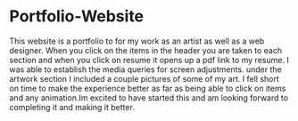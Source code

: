 # Portfolio-Website
This website is a portfolio to for my work as an artist as well as a web designer.  When you click on the items in the header you are taken 
to each section and when you click on resume it opens up a pdf link to my resume.  I was able to establish the media queries for
screen adjustments. under the artwork section I included a couple pictures of some of my art. I fell short on time to make the 
experience better as far as being able to click on items and any animation.Im excited to have started this and am looking forward to 
completing it and making it better.
